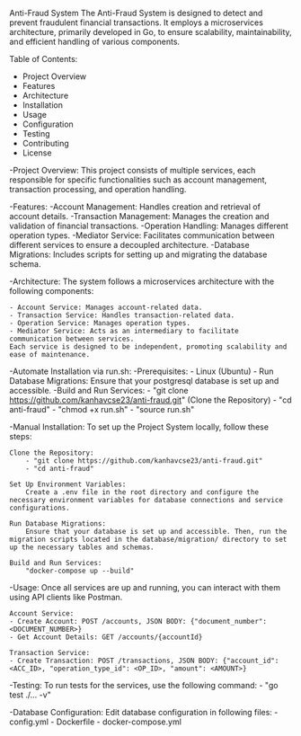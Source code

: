 Anti-Fraud System
    The Anti-Fraud System is designed to detect and prevent fraudulent financial transactions. It employs a microservices architecture, primarily developed in Go, to ensure scalability, maintainability, and efficient handling of various components.

Table of Contents:
- Project Overview
- Features
- Architecture
- Installation
- Usage
- Configuration
- Testing
- Contributing
- License

-Project Overview:
    This project consists of multiple services, each responsible for specific functionalities such as account management, transaction processing, and operation handling.

-Features:
    -Account Management: Handles creation and retrieval of account details.
    -Transaction Management: Manages the creation and validation of financial transactions.
    -Operation Handling: Manages different operation types.
    -Mediator Service: Facilitates communication between different services to ensure a decoupled architecture.
    -Database Migrations: Includes scripts for setting up and migrating the database schema.

-Architecture:
    The system follows a microservices architecture with the following components:

    - Account Service: Manages account-related data.
    - Transaction Service: Handles transaction-related data.
    - Operation Service: Manages operation types.
    - Mediator Service: Acts as an intermediary to facilitate communication between services.
    Each service is designed to be independent, promoting scalability and ease of maintenance.


-Automate Installation via run.sh:
    -Prerequisites:
        - Linux (Ubuntu)
        - Run Database Migrations:
            Ensure that your postgresql database is set up and accessible.
    -Build and Run Services:
        - "git clone https://github.com/kanhavcse23/anti-fraud.git" (Clone the Repository)
        - "cd anti-fraud"
        - "chmod +x run.sh"
        - "source run.sh"

-Manual Installation:
    To set up the Project System locally, follow these steps:

    Clone the Repository:
        - "git clone https://github.com/kanhavcse23/anti-fraud.git"
        - "cd anti-fraud"

    Set Up Environment Variables:
        Create a .env file in the root directory and configure the necessary environment variables for database connections and service configurations.

    Run Database Migrations:
        Ensure that your database is set up and accessible. Then, run the migration scripts located in the database/migration/ directory to set up the necessary tables and schemas.

    Build and Run Services:
        "docker-compose up --build"

-Usage:
    Once all services are up and running, you can interact with them using API clients like Postman.

    Account Service:
    - Create Account: POST /accounts, JSON BODY: {"document_number": <DOCUMENT_NUMBER>}
    - Get Account Details: GET /accounts/{accountId}

    Transaction Service:
    - Create Transaction: POST /transactions, JSON BODY: {"account_id": <ACC_ID>, "operation_type_id": <OP_ID>, "amount": <AMOUNT>}

-Testing:
    To run tests for the services, use the following command:
        - "go test ./... -v"

-Database Configuration:
    Edit database configuration in following files:
    - config.yml
    - Dockerfile
    - docker-compose.yml